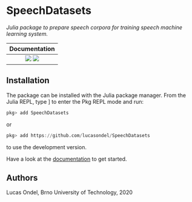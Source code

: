 # SpeechDatasets

*Julia package to prepare speech corpora for training speech machine learning system.*

| **Documentation**  |
|:------------------:|
|[![](https://img.shields.io/badge/docs-stable-blue.svg)](https://lucasondel.github.io/SpeechDatasets/stable) [![](https://img.shields.io/badge/docs-dev-blue.svg)](https://lucasondel.github.io/SpeechDatasets/dev)|

## Installation

The package can be installed with the Julia package manager.
From the Julia REPL, type ] to enter the Pkg REPL mode and run:

```julia
pkg> add SpeechDatasets
```
or

```julia
pkg> add https://github.com/lucasondel/SpeechDatasets
```
to use the development version.

Have a look at the [documentation](https://lucasondel.github.io/SpeechDatasets/stable)
to get started.

## Authors

Lucas Ondel, Brno University of Technology, 2020

